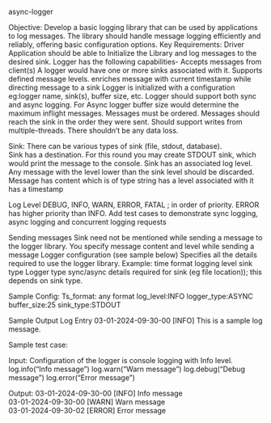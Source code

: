 async-logger

Objective: Develop a basic logging library that can be used by applications to log messages. The library should handle message logging efficiently and reliably, offering basic configuration options.
Key Requirements:
Driver Application should be able to Initialize the Library and log messages to the desired sink.
Logger has the following capabilities-
Accepts messages from client(s)
A logger would have one or more sinks associated with it. 
Supports defined message levels.
enriches message with current timestamp while directing message to a sink
Logger is initialized with a configuration eg:logger name, sink(s), buffer size, etc.
Logger should support both sync and async logging. 
For Async logger buffer size would determine the maximum inflight messages.
Messages must be ordered. Messages should reach the sink in the order they were sent.
Should support writes from multiple-threads.
There shouldn’t be any data loss.

Sink:
There can be various types of sink (file, stdout, database).  
Sink has a destination.
For this round you may create STDOUT sink, which would print the message to the console. 
Sink has an associated log level. Any message with the level lower than the sink level should be discarded. 
Message
has content which is of type string
has a level associated with it
has a timestamp

Log Level
DEBUG, INFO, WARN, ERROR, FATAL ; in order of priority. ERROR has higher priority than INFO.
Add test cases to demonstrate sync logging, async logging and concurrent logging requests

Sending messages
Sink need not be mentioned while sending a message to the logger library. 
You specify message content and level while sending a message
Logger configuration (see sample below)
Specifies all the details required to use the logger library.
Example:
time format
logging level
sink type
Logger type sync/async
details required for sink (eg file location)); this depends on sink type.

Sample Config:
Ts_format: any format
log_level:INFO
logger_type:ASYNC
buffer_size:25
sink_type:STDOUT
 
Sample Output Log Entry
03-01-2024-09-30-00 [INFO] This is a sample log message. 

Sample test case:

Input:
Configuration of the logger is console logging with Info level.
log.info(“Info message”)
log.warn(“Warn message”)
log.debug(“Debug message”)
log.error(“Error message”)

Output:
03-01-2024-09-30-00 [INFO] Info message   
03-01-2024-09-30-00 [WARN] Warn message   
03-01-2024-09-30-02 [ERROR] Error message

